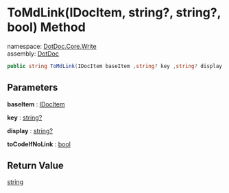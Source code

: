 ﻿# ToMdLink\(IDocItem, string?, string?, bool\) Method

namespace: [DotDoc\.Core\.Write](../../DotDoc.Core.Write.md)<br />
assembly: [DotDoc](../../../DotDoc.md)



```csharp
public string ToMdLink(IDocItem baseItem ,string? key ,string? display = null ,bool toCodeIfNoLink = True);
```

## Parameters

__baseItem__ : [IDocItem](../../../DotDoc/DotDoc.Core.Models/IDocItem.md)



__key__ : [string?](https://docs.microsoft.com/dotnet/api/System.String)



__display__ : [string?](https://docs.microsoft.com/dotnet/api/System.String)



__toCodeIfNoLink__ : [bool](https://docs.microsoft.com/dotnet/api/System.Boolean)



## Return Value

[string](https://docs.microsoft.com/dotnet/api/System.String)



